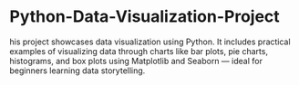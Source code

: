 # Python-Data-Visualization-Project
his project showcases data visualization using Python. It includes practical examples of visualizing data through charts like bar plots, pie charts, histograms, and box plots using Matplotlib and Seaborn — ideal for beginners learning data storytelling.
